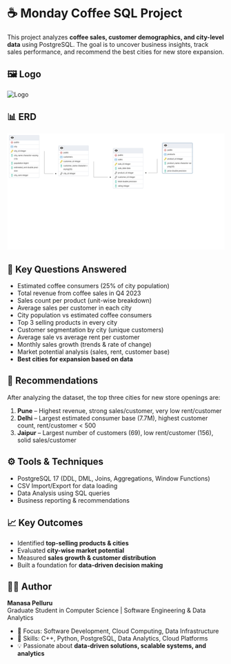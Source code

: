 # ☕ Monday Coffee SQL Project

This project analyzes **coffee sales, customer demographics, and city-level data** using PostgreSQL. The goal is to uncover business insights, track sales performance, and recommend the best cities for new store expansion.  


## 🖼️ Logo
![Logo](images/logo.png)

## 📊 ERD
![ERD](https://github.com/PELLURUMANASA/Monday_coffee/blob/main/Images/ERD_SCHEMAS.pgerd.png)


## 🔑 Key Questions Answered
- Estimated coffee consumers (25% of city population)  
- Total revenue from coffee sales in Q4 2023  
- Sales count per product (unit-wise breakdown)  
- Average sales per customer in each city  
- City population vs estimated coffee consumers  
- Top 3 selling products in every city  
- Customer segmentation by city (unique customers)  
- Average sale vs average rent per customer  
- Monthly sales growth (trends & rate of change)  
- Market potential analysis (sales, rent, customer base)  
- **Best cities for expansion based on data**  

## 📌 Recommendations
After analyzing the dataset, the top three cities for new store openings are:  

1. **Pune** – Highest revenue, strong sales/customer, very low rent/customer  
2. **Delhi** – Largest estimated consumer base (7.7M), highest customer count, rent/customer < 500  
3. **Jaipur** – Largest number of customers (69), low rent/customer (156), solid sales/customer  

## ⚙️ Tools & Techniques
- PostgreSQL 17 (DDL, DML, Joins, Aggregations, Window Functions)  
- CSV Import/Export for data loading  
- Data Analysis using SQL queries  
- Business reporting & recommendations  

## 📈 Key Outcomes
- Identified **top-selling products & cities**  
- Evaluated **city-wise market potential**  
- Measured **sales growth & customer distribution**  
- Built a foundation for **data-driven decision making**  
## 👩‍💻 Author

**Manasa Pelluru**  
Graduate Student in Computer Science | Software Engineering & Data Analytics  

- 💼 Focus: Software Development, Cloud Computing, Data Infrastructure  
- 🔧 Skills: C++, Python, PostgreSQL, Data Analytics, Cloud Platforms  
- 💡 Passionate about **data-driven solutions, scalable systems, and analytics**  




